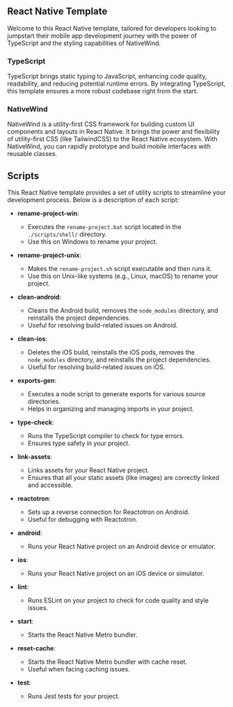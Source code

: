 ## React Native Template

Welcome to this React Native template, tailored for developers looking to jumpstart their mobile app development journey with the power of TypeScript and the styling capabilities of NativeWind.

### TypeScript

TypeScript brings static typing to JavaScript, enhancing code quality, readability, and reducing potential runtime errors. By integrating TypeScript, this template ensures a more robust codebase right from the start.

### NativeWind

NativeWind is a utility-first CSS framework for building custom UI components and layouts in React Native. It brings the power and flexibility of utility-first CSS (like TailwindCSS) to the React Native ecosystem. With NativeWind, you can rapidly prototype and build mobile interfaces with reusable classes.

## Scripts

This React Native template provides a set of utility scripts to streamline your development process. Below is a description of each script:

- **rename-project-win**: 
  - Executes the `rename-project.bat` script located in the `./scripts/shell/` directory.
  - Use this on Windows to rename your project.

- **rename-project-unix**: 
  - Makes the `rename-project.sh` script executable and then runs it.
  - Use this on Unix-like systems (e.g., Linux, macOS) to rename your project.

- **clean-android**: 
  - Cleans the Android build, removes the `node_modules` directory, and reinstalls the project dependencies.
  - Useful for resolving build-related issues on Android.

- **clean-ios**: 
  - Deletes the iOS build, reinstalls the iOS pods, removes the `node_modules` directory, and reinstalls the project dependencies.
  - Useful for resolving build-related issues on iOS.

- **exports-gen**: 
  - Executes a node script to generate exports for various source directories.
  - Helps in organizing and managing imports in your project.

- **type-check**: 
  - Runs the TypeScript compiler to check for type errors.
  - Ensures type safety in your project.

- **link-assets**: 
  - Links assets for your React Native project.
  - Ensures that all your static assets (like images) are correctly linked and accessible.

- **reactotron**: 
  - Sets up a reverse connection for Reactotron on Android.
  - Useful for debugging with Reactotron.

- **android**: 
  - Runs your React Native project on an Android device or emulator.

- **ios**: 
  - Runs your React Native project on an iOS device or simulator.

- **lint**: 
  - Runs ESLint on your project to check for code quality and style issues.

- **start**: 
  - Starts the React Native Metro bundler.

- **reset-cache**: 
  - Starts the React Native Metro bundler with cache reset.
  - Useful when facing caching issues.

- **test**: 
  - Runs Jest tests for your project.







